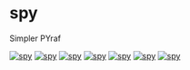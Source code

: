 # spy
Simpler PYraf 


[![spy](https://github.com/mshemuni/spy/actions/workflows/python-package.yml/badge.svg)](https://github.com/mshemuni/spy/actions/workflows/python-package.yml)
[![spy](https://img.shields.io/badge/coverage-84%25-31c553?logo=os)](https://github.com/mshemuni/spy/actions/workflows/python-package.yml)
[![spy](https://img.shields.io/badge/Win-%E2%9C%93-f5f5f5?logo=windows11)](https://github.com/mshemuni/spy/actions/workflows/python-package.yml)
[![spy](https://img.shields.io/badge/Ubuntu-%E2%9C%93-e95420?logo=Ubuntu)](https://github.com/mshemuni/spy/actions/workflows/python-package.yml)
[![spy](https://img.shields.io/badge/MacOS-%E2%9C%93-dadada?logo=macos)](https://github.com/mshemuni/spy/actions/workflows/python-package.yml)
[![spy](https://img.shields.io/badge/Python-38,%2039,%20310,%20311-3776ab?logo=python)](https://github.com/mshemuni/spy/actions/workflows/python-package.yml)
[![spy](https://img.shields.io/badge/LIC-GNU/GPL%20V3-a32d2a?logo=GNU)](https://github.com/mshemuni/spy/blob/main/LICENSE)




